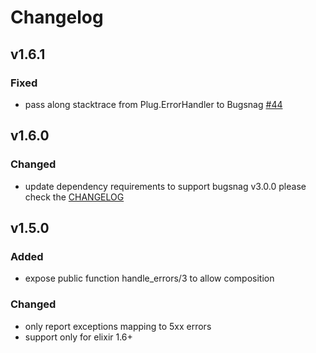 # Changelog

## v1.6.1

### Fixed
- pass along stacktrace from Plug.ErrorHandler to Bugsnag [#44](https://github.com/bugsnag-elixir/bugsnag-elixir/pull/44)

## v1.6.0

### Changed
- update dependency requirements to support bugsnag v3.0.0
  please check the [CHANGELOG](https://github.com/bugsnag-elixir/bugsnag-elixir/blob/master/CHANGELOG.md)

## v1.5.0

### Added
- expose public function handle_errors/3 to allow composition

### Changed
- only report exceptions mapping to 5xx errors
- support only for elixir 1.6+

